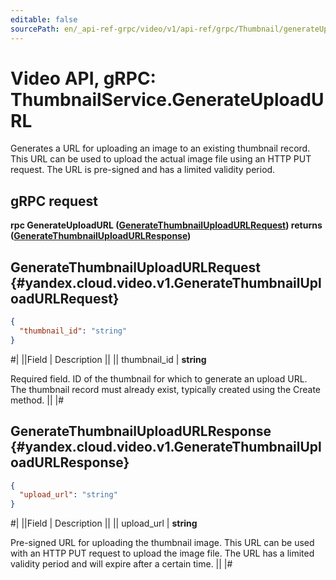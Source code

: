 ```yaml
---
editable: false
sourcePath: en/_api-ref-grpc/video/v1/api-ref/grpc/Thumbnail/generateUploadURL.md
---
```


# Video API, gRPC: ThumbnailService.GenerateUploadURL

Generates a URL for uploading an image to an existing thumbnail record.
This URL can be used to upload the actual image file using an HTTP PUT request.
The URL is pre-signed and has a limited validity period.

## gRPC request

**rpc GenerateUploadURL ([GenerateThumbnailUploadURLRequest](#yandex.cloud.video.v1.GenerateThumbnailUploadURLRequest)) returns ([GenerateThumbnailUploadURLResponse](#yandex.cloud.video.v1.GenerateThumbnailUploadURLResponse))**

## GenerateThumbnailUploadURLRequest {#yandex.cloud.video.v1.GenerateThumbnailUploadURLRequest}

```json
{
  "thumbnail_id": "string"
}
```

#|
||Field | Description ||
|| thumbnail_id | **string**

Required field. ID of the thumbnail for which to generate an upload URL.
The thumbnail record must already exist, typically created using the Create method. ||
|#

## GenerateThumbnailUploadURLResponse {#yandex.cloud.video.v1.GenerateThumbnailUploadURLResponse}

```json
{
  "upload_url": "string"
}
```

#|
||Field | Description ||
|| upload_url | **string**

Pre-signed URL for uploading the thumbnail image.
This URL can be used with an HTTP PUT request to upload the image file.
The URL has a limited validity period and will expire after a certain time. ||
|#